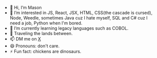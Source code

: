 - 👋 Hi, I’m Mason
- 👀 I’m interested in JS, React, JSX, HTML, CSS(the cascade is cursed), Node, Weedle, sometimes Java cuz I hate myself, SQL and C# cuz I need a job, Python when I'm bored. 
- 🌱 I’m currently learning legacy languages such as COBOL.
- 💞️ Traveling the lands between.
- 📫 DM me on <a href="https://x.com/yes_myliege">X</a>
- 😄 Pronouns: don't care. 
- ⚡ Fun fact: chickens are dinosaurs.

<!---
stringsArraysObjects/stringsArraysObjects is a ✨ special ✨ repository because its `README.md` (this file) appears on your GitHub profile.
You can click the Preview link to take a look at your changes.
--->
